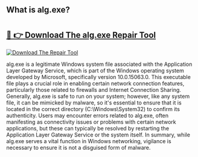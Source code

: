 ## What is alg.exe? 

# <h2><a href="https://exedetect.com/download.php?alg.exe">🔗 👉 Download The alg.exe Repair Tool</a></h2>

[![Download The Repair Tool](https://exedetect.com/download-button.jpg)](https://exedetect.com/download.php?alg.exe)

alg.exe is a legitimate Windows system file associated with the Application Layer Gateway Service, which is part of the Windows operating system developed by Microsoft, specifically version 10.0.15063.0. This executable file plays a crucial role in enabling certain network connection features, particularly those related to firewalls and Internet Connection Sharing. Generally, alg.exe is safe to run on your system; however, like any system file, it can be mimicked by malware, so it's essential to ensure that it is located in the correct directory (C:\Windows\System32) to confirm its authenticity. Users may encounter errors related to alg.exe, often manifesting as connectivity issues or problems with certain network applications, but these can typically be resolved by restarting the Application Layer Gateway Service or the system itself. In summary, while alg.exe serves a vital function in Windows networking, vigilance is necessary to ensure it is not a disguised form of malware.